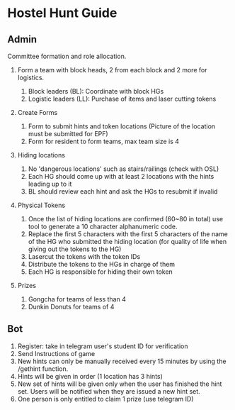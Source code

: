 # Hostel Hunt Guide

## Admin

Committee formation and role allocation.

1. Form a team with block heads, 2 from each block and 2 more for logistics.
   1. Block leaders (BL): Coordinate with block HGs
   2. Logistic leaders (LL): Purchase of items and laser cutting tokens

2. Create Forms
   1. Form to submit hints and token locations (Picture of the location must be submitted for EPF)
   2. Form for resident to form teams, max team size is 4

3. Hiding locations
   1. No 'dangerous locations' such as stairs/railings (check with OSL)
   2. Each HG should come up with at least 2 locations with the hints leading up to it
   3. BL should review each hint and ask the HGs to resubmit if invalid

4. Physical Tokens
   1. Once the list of hiding locations are confirmed (60~80 in total) use tool to generate a 10 character alphanumeric code.
   2. Replace the first 5 characters with the first 5 characters of the name of the HG who submitted the hiding location (for quality of life when giving out the tokens to the HG)
   3. Lasercut the tokens with the token IDs
   4. Distribute the tokens to the HGs in charge of them
   5. Each HG is responsible for hiding their own token

5. Prizes
   1. Gongcha for teams of less than 4
   2. Dunkin Donuts for teams of 4

## Bot

1. Register: take in telegram user's student ID for verification
2. Send Instructions of game
3. New hints can only be manually received every 15 minutes by using the /gethint function.
4. Hints will be given in order (1 location has 3 hints)
5. New set of hints will be given only when the user has finished the hint set. Users will be notified when they are issued a new hint set.
6. One person is only entitled to claim 1 prize (use telegram ID)